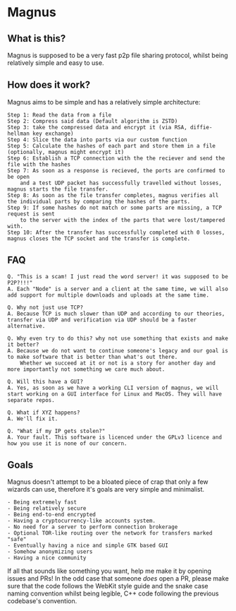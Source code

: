 # Magnus

## What is this?

Magnus is supposed to be a very fast p2p file sharing protocol, whilst being relatively simple and easy to use.

## How does it work?

Magnus aims to be simple and has a relatively simple architecture:

    Step 1: Read the data from a file
    Step 2: Compress said data (Default algorithm is ZSTD)
    Step 3: take the compressed data and encrypt it (via RSA, diffie-hellman key exchange)
    Step 4: Slice the data into parts via our custom function
    Step 5: Calculate the hashes of each part and store them in a file (optionally, magnus might encrypt it)
    Step 6: Establish a TCP connection with the the reciever and send the file with the hashes
    Step 7: As soon as a response is recieved, the ports are confirmed to be open 
        and a test UDP packet has successfully travelled without losses, magnus starts the file transfer.
    Step 8: As soon as the file transfer completes, magnus verifies all the individual parts by comparing the hashes of the parts.
    Step 9: If some hashes do not match or some parts are missing, a TCP request is sent 
        to the server with the index of the parts that were lost/tampered with.
    Step 10: After the transfer has successfully completed with 0 losses, magnus closes the TCP socket and the transfer is complete.

## FAQ
    
    Q. "This is a scam! I just read the word server! it was supposed to be P2P?!!!"
    A. Each "Node" is a server and a client at the same time, we will also add support for multiple downloads and uploads at the same time.

    Q. Why not just use TCP?
    A. Because TCP is much slower than UDP and according to our theories, transfer via UDP and verification via UDP should be a faster alternative.
    
    Q. Why even try to do this? why not use something that exists and make it better?
    A. Because we do not want to continue someone's legacy and our goal is to make software that is better than what's out there.
        Whether we succeed at it or not is a story for another day and more importantly not something we care much about.
    
    Q. Will this have a GUI?
    A. Yes, as soon as we have a working CLI version of magnus, we will start working on a GUI interface for Linux and MacOS. They will have separate repos.

    Q. What if XYZ happens?
    A. We'll fix it.
    
    Q. "What if my IP gets stolen?"
    A. Your fault. This software is licenced under the GPLv3 licence and how you use it is none of our concern.

## Goals

Magnus doesn't attempt to be a bloated piece of crap that only a few wizards can use, therefore it's goals are very simple and minimalist.

    - Being extremely fast
    - Being relatively secure
    - Being end-to-end encrypted
    - Having a cryptocurrency-like accounts system.
    - No need for a server to perform connection brokerage
    - Optional TOR-like routing over the network for transfers marked "safe"
    - Eventually having a nice and simple GTK based GUI
    - Somehow anonymizing users
    - Having a nice community

If all that sounds like something you want, help me make it by opening issues and PRs!
In the odd case that someone _does_ open a PR, please make sure that the code follows the WebKit style guide and the snake case naming convention whilst being legible, C++ code following the previous codebase's convention.
